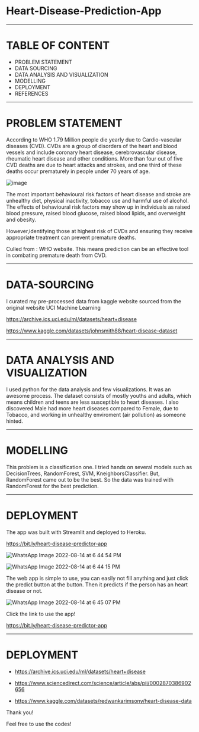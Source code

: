 # Heart-Disease-Prediction-App

----------------------------------------
# TABLE OF CONTENT

* PROBLEM STATEMENT
* DATA SOURCING
* DATA ANALYSIS AND VISUALIZATION
* MODELLING
* DEPLOYMENT
* REFERENCES

--------------------------------------------------
# PROBLEM STATEMENT

According to WHO 1.79 Million people die yearly due to Cardio-vascular diseases (CVD).  CVDs are a group of disorders of the heart and blood vessels and include coronary heart disease, cerebrovascular disease, rheumatic heart disease and other conditions. More than four out of five CVD deaths are due to heart attacks and strokes, and one third of these deaths occur prematurely in people under 70 years of age.

![image](https://user-images.githubusercontent.com/59745353/184547984-0529419d-e79c-4a29-bed3-9b2440e119a9.png)

The most important behavioural risk factors of heart disease and stroke are unhealthy diet, physical inactivity, tobacco use and harmful use of alcohol. The effects of behavioural risk factors may show up in individuals as raised blood pressure, raised blood glucose, raised blood lipids, and overweight and obesity.

However,identifying those at highest risk of CVDs and ensuring they receive appropriate treatment can prevent premature deaths. 

Culled from : WHO website.
This means prediction can be an effective tool in combating premature death from CVD.


------------------------------------------------------

# DATA-SOURCING

I curated my pre-processed data from kaggle website sourced from the original website UCI Machine Learning

https://archive.ics.uci.edu/ml/datasets/heart+disease

https://www.kaggle.com/datasets/johnsmith88/heart-disease-dataset

-----------------------------------------------------

# DATA ANALYSIS AND VISUALIZATION

I used python for the data analysis and few visualizations. It was an awesome process.
The dataset consists of mostly youths and adults, which means children and teens are less susceptible to heart diseases. I also discovered Male had more heart diseases compared to Female, due to Tobacco, and working in unhealthy enviroment (air pollution) as someone hinted.

-----------------------------------------

# MODELLING

This problem is a classification one. I tried hands on several models such as DecisionTrees, RandomForest, SVM, KneighborsClassifier. But, RandomForest came out to be the best. So the data was trained with RandomForest for the best prediction.

-----------------------------------------

# DEPLOYMENT

The app was built with Streamlit and deployed to Heroku.

https://bit.ly/heart-disease-predictor-app

![WhatsApp Image 2022-08-14 at 6 44 54 PM](https://user-images.githubusercontent.com/59745353/184548733-da1977d7-0bdd-4dba-8f11-18a63b690c19.jpeg)


![WhatsApp Image 2022-08-14 at 6 44 15 PM](https://user-images.githubusercontent.com/59745353/184548734-2b3a6f08-ee28-4507-afeb-04795009198a.jpeg)


The  web app is simple to use, you can easily not fill anything and just click the predict button at the button. Then it predicts if the person has an heart disease or not.


![WhatsApp Image 2022-08-14 at 6 45 07 PM](https://user-images.githubusercontent.com/59745353/184548732-c936babb-6eb4-414d-ba5d-dcfffce7abbb.jpeg)



Click the link to use the app!

https://bit.ly/heart-disease-predictor-app

-----------------------------------------

# DEPLOYMENT

* https://archive.ics.uci.edu/ml/datasets/heart+disease

* https://www.sciencedirect.com/science/article/abs/pii/0002870386902656

* https://www.kaggle.com/datasets/redwankarimsony/heart-disease-data

Thank you!

Feel free to use the codes!
